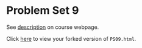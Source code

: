 # Problem Set 9

See [description](https://rudeboybert.github.io/STAT495/#problem_set_9) on course webpage.

Click [here](http://htmlpreview.github.io/?https://github.com/elegant-chaos/PS09/blob/master/PS09.html) to view your forked version of `PS09.html`.